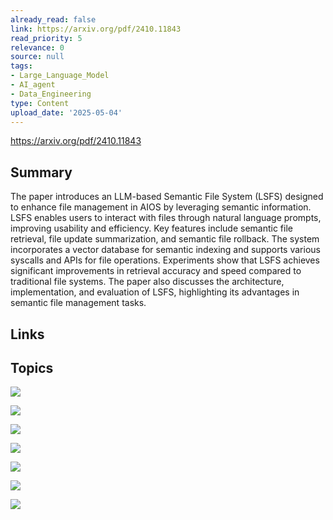```yaml
---
already_read: false
link: https://arxiv.org/pdf/2410.11843
read_priority: 5
relevance: 0
source: null
tags:
- Large_Language_Model
- AI_agent
- Data_Engineering
type: Content
upload_date: '2025-05-04'
---
```


https://arxiv.org/pdf/2410.11843
## Summary

The paper introduces an LLM-based Semantic File System (LSFS) designed to enhance file management in AIOS by leveraging semantic information. LSFS enables users to interact with files through natural language prompts, improving usability and efficiency. Key features include semantic file retrieval, file update summarization, and semantic file rollback. The system incorporates a vector database for semantic indexing and supports various syscalls and APIs for file operations. Experiments show that LSFS achieves significant improvements in retrieval accuracy and speed compared to traditional file systems. The paper also discusses the architecture, implementation, and evaluation of LSFS, highlighting its advantages in semantic file management tasks.
## Links


## Topics

![](topics/Concept/LLM%20based%20Semantic%20File%20System%20LSFS)

![](topics/Concept/Semantic%20File%20Retrieval)

![](topics/Concept/Semantic%20Indexing)

![](topics/Concept/Vector%20Database)

![](topics/Concept/Natural%20Language%20Prompts)

![](topics/Concept/File%20Update%20Summarization)

![](topics/Concept/Semantic%20File%20Rollback)